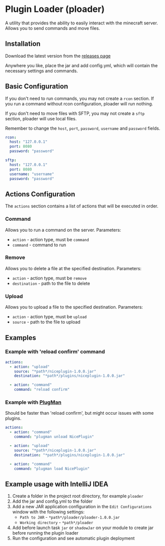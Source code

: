 # Plugin Loader (ploader)

A utility that provides the ability to easily interact with the minecraft server. Allows you to send commands and move
files.

## Installation

Download the latest version from the [releases page](https://github.com/NikDeKur/ploader/releases)

Anywhere you like, place the jar and add config.yml, which will contain the necessary settings and commands.

## Basic Configuration

If you don't need to run commands, you may not create a `rcon` section.
If you run a command without rcon configuration, ploader will run nothing.

If you don't need to move files with SFTP, you may not create a `sftp` section, ploader will use local files.

Remember to change the `host`, `port`, `password`, `username` and `password` fields.

```yaml
rcon:
  host: "127.0.0.1"
  port: 8080
  password: "password"

sftp:
  host: "127.0.0.1"
  port: 8080
  username: "username"
  password: "password"
```

## Actions Configuration

The `actions` section contains a list of actions that will be executed in order.

### Command

Allows you to run a command on the server.
Parameters:

- `action` - action type, must be `command`
- `command` - command to run

### Remove

Allows you to delete a file at the specified destination.
Parameters:

- `action` - action type, must be `remove`
- `destination` - path to the file to delete

### Upload

Allows you to upload a file to the specified destination.
Parameters:

- `action` - action type, must be `upload`
- `source` - path to the file to upload

## Examples

### Example with 'reload confirm' command

```yaml
actions:
  - action: "upload"
    source: "*path*/niceplugin-1.0.0.jar"
    destination: "*path*/plugins/niceplugin-1.0.0.jar"

  - action: "command"
    command: "reload confirm"
```

### Example with [PlugMan](https://www.spigotmc.org/resources/plugmanx.88135/)

Should be faster than 'reload confirm', but might occur issues with some plugins.

```yaml
actions:
  - action: "command"
    command: "plugman unload NicePlugin"

  - action: "upload"
    source: "*path*/niceplugin-1.0.0.jar"
    destination: "*path*/plugins/niceplugin-1.0.0.jar"

  - action: "command"
    command: "plugman load NicePlugin"
```

## Example usage with IntelliJ IDEA

1. Create a folder in the project root directory, for example `ploader`
2. Add the jar and config.yml to the folder
3. Add a new JAR application configuration in the `Edit Configurations` window with the following settings:
    - `Path to JAR` - `*path*/ploader/ploader-1.0.0.jar`
    - `Working directory` - `*path*/ploader`
4. Add before launch task `jar` or `shadowJar` on your module to create jar before running the plugin loader
5. Run the configuration and see automatic plugin deployment
